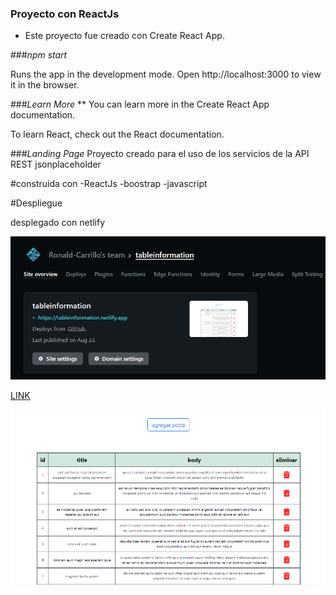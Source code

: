 ### Proyecto con ReactJs 

- Este proyecto fue creado con Create React App.


###*npm start*

Runs the app in the development mode.
Open http://localhost:3000 to view it in the browser.

###*Learn More*
**
You can learn more in the Create React App documentation.

To learn React, check out the React documentation.


###*Landing Page*
Proyecto creado para el uso de los servicios de la API REST jsonplaceholder



#construida con 
-ReactJs 
-boostrap
-javascript

#Despliegue

desplegado con netlify

![](image1.png)

 

 [LINK](https://tableinformation.netlify.app/)


 ![](image2.png)
